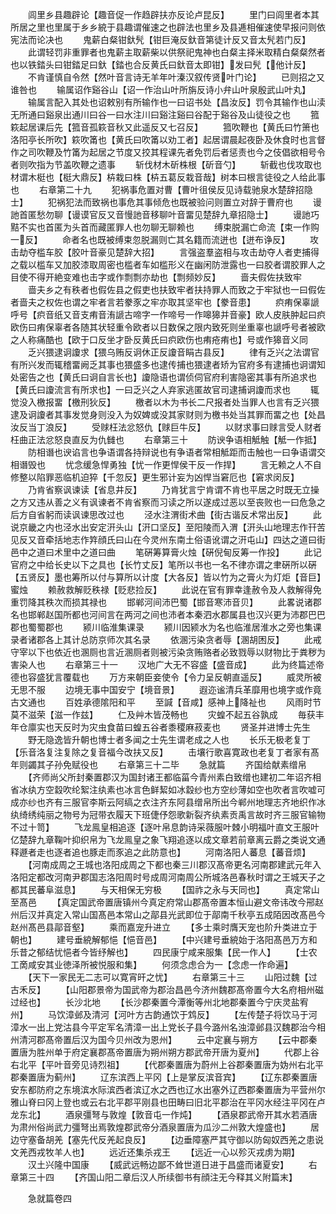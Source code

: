 <!-- { "loadSidebar": true } -->
　　闾里乡县趣辟论【趣音促一作趋辟扶亦反论卢昆反】
　　里门曰闾里者本其所居之里也里属于乡乡綂于县趣谓催速之也辟法也里乡及县逓相催速使早报问则依宪法而论决也
　　鬼薪白粲钳釱髠【钳巨淹反釱音第徒计反又音太髠若门反】
　　此谓轻罚非重罪者也鬼薪主取薪柴以供祭祀鬼神也白粲主择米取精白粲粲然者也以铁錔头曰钳錔足曰釱【錔也合反黄氏曰釱音太即钳】发曰髠【他计反】
　　不肯谨慎自令然【然叶音言诗无羊年叶溱汉叙传贤叶门论】
　　已则招之又谁咎也
　　输属诏作谿谷山【诏一作治山叶所旃反诗小弁山叶泉殷武山叶丸】
　　输属言配入其处也诏敕别有所输作也一曰诏书处【昌汝反】罚令其输作也山渎无所通曰谿泉出通川曰谷一曰水注川曰谿注谿曰谷配于谿谷及山徒役之也
　　箛篍起居课后先【箛音孤篍音秋又此遥反又七召反】
　　箛吹鞭也【黄氏曰竹箫也洛阳亭长所吹】篍吹筩也【黄氏曰吹筩以劝工者】起居谓晨起夜卧及休食时也言督作之司吹鞭及竹筩为起居之节度又挍其程课先者免罚后者惩责也今之伎倡欲相号令者则吹指为节盖吹鞭之遗事
　　斩伐材木斫株根【斫音勺】
　　斩截也伐攻取也材谓木梃也【梃大鼎反】枿栽曰株【枿五葛反栽音哉】树本曰根言徒役之人给此事也
　　右章第二十九
　　犯祸事危置对曹【曹叶徂侯反见诗载驰泉水楚辞招隐士】
　　犯祸犯法而致祸也事危其事倾危也既被验问则置立对辞于曹府也
　　谩訑首匿愁勿聊【谩谟官反又音慢訑音移聊叶音畱见楚辞九章招隐士】
　　谩訑巧黠不实也首匿为头首而藏匿罪人也勿聊无聊赖也
　　缚束脱漏亡命流【束一作购一反】
　　命者名也既被缚束忽脱漏则亡其名籍而流迸也【迸布诤反】
　　攻击劫夺槛车胶【胶叶音豪见楚辞大招】
　　言强盗羣盗相与攻击劫夺人者吏捕得之载以槛车又加胶漆取周密也槛者车如槛形义在幽闲防泄露也一曰胶者谓胶罪人之目使不得开絶变难也击字或作剽剽亦劫也【剽频妙反】
　　啬夫假佐扶致牢
　　啬夫乡之有秩者也假佐县之假吏也扶致牢者扶持罪人而致之于牢狱也一曰假佐者啬夫之权佐也谓之牢者言若豢豕之牢亦取其坚牢也【豢音患】
　　疻痏保辜謕呼号【疻音纸又音支痏音洧謕古啼字一作啼号一作嗥獆并音豪】欧人皮肤肿起曰疻欧伤曰痏保辜者各随其状轻重令欧者以日数保之限内致死则坐重辜也謕呼号者被欧之人称痛酷也【欧于口反坐才卧反黄氏曰疻欧伤也痏疮痏也】号或作獆音义同
　　乏兴猥逮诇讂求【猥乌贿反诇休正反讂音睊古县反】
　　律有乏兴之法谓官有所兴发而辄稽畱阙乏其事也猥盛多也逮传捕也猥逮者矫为官府多有逮捕也诇谓知处密告之也【黄氏曰诇自言长也】讂隐语也谓侦伺官府利害隐密其事有所追求也【黄氏曰讂流言有所求也】一曰乏兴之人弃家逃匿故官司逮捕诇讂而求也
　　辄觉没入檄报畱【檄刑狄反】
　　檄者以木为书长二尺报者处当罪人也言有乏兴猥逮及诇讂者其事发觉身则没入为奴婢或没其家财则为檄书处当其罪而畱之也【处昌汝反当丁浪反】
　　受赇枉法忿怒仇【赇巨牛反】
　　以财求事曰赇言受人财者枉曲正法忿怒良直反为仇雠也
　　右章第三十
　　防谀争语相觝触【觝一作抵】
　　防相谮也谀谄言也争语谓各持辩说也有争语者常相觝距而击触也一曰争语谓交相谮毁也
　　忧念缓急悍勇独【忧一作更悍侯干反一作捍】
　　言无赖之人不自修整以陷罪恶临机迫猝【千忽反】更生邪计妄为凶悍当窘厄也【窘求闵反】
　　乃肯省察讽谏读【省息井反】
　　乃肯犹言宁肯谓不肯也平居之时既无立操之方又违从善之义有讽谏者不肯省察而习读之所以遂成过恶以至丧败也一曰危急之后方自省躬而读讽谏思改过也
　　泾水注渭街术曲【街古谐反术常出反】
　　此说京畿之内也泾水出安定汧头山【汧口坚反】至阳陵而入渭【汧头山地理志作幵苦见反又音牵括地志作筓顔氏曰山在今灵州东南土俗语讹谓之汧屯山】四达之道曰街邑中之道曰术里中之道曰曲
　　笔硏筹算膏火烛【硏倪甸反筹一作投】
　　此记官府之中给长史以下之具也【长竹丈反】笔所以书也一名不律亦谓之聿硏所以硏【五贤反】墨也筹所以付与算所以计度【大各反】皆以竹为之膏火为灯炬【音巨】蜜烛
　　赖赦救解贬秩禄【贬悲捡反】
　　此说在官有罪幸逢赦令及人救解得免重罚降其秩次而损其禄也
　　邯郸河间沛巴蜀【邯音寒沛音贝】
　　此畧说诸郡名也邯郸赵国所都也河间言在两河之间也沛者本秦泗水郡属县也汉兴更为沛郡巴巴郡也蜀蜀郡也
　　颍川临淮集课录
　　颍川因颍水为名也临淮居淮水之旁也集课录者诸郡各上其计总防京师次其名录
　　依溷污染贪者辱【溷胡困反】
　　此戒守宰以下也依近也溷厕也言近溷厕者则被污染贪贿赂者必致戮辱以财物比于粪秽为害染人也
　　右章第三十一
　　汉地广大无不容盛【盛音成】
　　此为终篇述帝德也容盛犹言覆载也
　　万方来朝臣妾使令【令力呈反朝直遥反】
　　威灵所被无思不服
　　边境无事中国安宁【境音景】
　　遐迩谧清兵革靡用也境字或作竟古文通也
　　百姓承德隂阳和平
　　至諴【音咸】感神上降祉也
　　风雨时节莫不滋荣【滋一作兹】
　　仁及艸木皆茂畅也
　　灾蝗不起五谷孰成
　　毎获丰年仓廪实也天反时为灾虫食苗曰蝗五谷者黍稷麻菽麦也
　　贤圣并进博士先生
　　野无隐逸皆升朝也博士者多闻之士先生谓老成之人也
　　长乐无极老复丁【乐音洛复注复除之复音福今改扶又反】
　　击壤行歌喜寛政也老复丁者家有髙年则蠲其子孙免赋役也
　　右章第三十二毕
　　急就篇
　　齐国给献素缯帛
　　【齐师尚父所封秦置郡汉为国封诸王都临菑今青州素白致缯也建初二年诏齐相省冰纨方空縠吹纶絮注纨素也冰言色鲜絜如冰縠纱也方空纱薄如空也吹者言吹嘘可成亦纱也齐有三服官李斯云阿缟之衣注齐东阿县缯帛所出今郸州地理志齐地织作冰纨绮绣纯丽之物号为冠带衣履天下班倢伃怨歌新裂齐纨素贡禹言故时齐三服官输物不过十笥】
　　飞龙鳯皇相追逐【逐叶帛息韵诗采薇服叶棘小明福叶直文王服叶亿楚辞九章鞠叶抑织帛为飞龙鳯皇之象飞翔追逐以成文章若前章离云爵之类说文通释遯者走也逐者追也豚走而豕追之此防意也】
　　河南洛阳人蕃息【蕃音烦】
　　【河南成周之王城也洛阳成周之下都也秦三川郡汉髙帝更名河南郡建武元年入洛阳定都改河南尹郡国志洛阳周时号成周河南周公所城洛邑春秋时谓之王城天子之都其民蕃阜滋息】
　　与天相保无穷极
　　【国祚之永与天同也】
　　真定常山至髙邑
　　【真定国武帝置唐镇州今真定府常山郡髙帝置本恒山避文帝讳改今郉赵州后汉并真定入常山国髙邑本常山之鄗县光武即位于鄗南千秋亭五成陌因改髙邑今赵州髙邑县鄗音壑】
　　乘而嘉宠升进立
　　【多士乘时膺天宠也阶升类进立于朝也】
　　建号垂綂解郁悒【悒音邑】
　　【中兴建号垂綂始于洛阳髙邑万方和乐昔之郁结忧悒者今皆纾解也】
　　四民康宁咸来服集【民一作人】
　　【士农工啇咸安其业徳泽所被悦服和集】
　　何须念虑合为一【念虑一作命遍】
　　【天下一家民无二志可以寛宵旰之忧】
　　右章第三十三
　　山阳过魏【过古禾反】
　　【山阳郡景帝为国武帝为郡治昌邑今济州魏郡髙帝置今大名府相州磁过经也】
　　长沙北地
　　【长沙郡秦置今潭衡等州北地郡秦置今宁庆灵盐宥州】
　　马饮漳邺及清河【河叶方古韵通饮于鸩反】
　　【左传楚子将饮马于河漳水一出上党沽县今平定军名清漳一出上党长子县今潞州名浊漳邺县汉魏郡治今相州清河郡髙帝置后汉为国今贝州改为恩州】
　　云中定襄与朔方
　　【云中郡秦置唐为胜州单于府定襄郡髙帝置唐为朔州朔方郡武帝开唐为夏州】
　　代郡上谷右北平【平叶音旁见诗烈祖】
　　【代郡秦置唐为蔚州上谷郡秦置唐为妫州右北平郡秦置唐为蓟州】
　　辽东滨西上平冈【上是掌反滨音宾】
　　【辽东郡秦置唐安东都防府之东境滨水际滨西者滨辽水之西也辽水出塞外辽西郡秦置唐为平营州尔雅山脊曰冈上登也或云右北平郡平刚县也田畴曰旧北平郡治在平冈水经注平冈在卢龙东北】
　　酒泉彊弩与敦煌【敦音屯一作炖】
　　【酒泉郡武帝开其水若酒唐为肃州俗尚武力彊弩出焉敦煌郡武帝分酒泉置唐为瓜沙二州敦大煌盛也】
　　居边守塞备胡羌【塞先代反羌起良反】
　　【边垂障塞严其守御以防匈奴西羌之患说文羌西戎牧羊人也】
　　远近还集杀戎王
　　【远近一心以殄灭戎虏为期】
　　汉土兴隆中国康
　　【威武远畅边鄙不耸世道日进于昌盛而诸夏安】
　　右章第三十四
　　【齐国山阳二章后汉人所续御书有顔注无今释其义附篇末】

　　急就篇卷四
